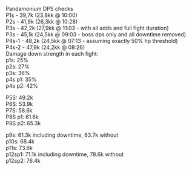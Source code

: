 
Pandamonium DPS checks  
P1s   - 39,7k (23,8kk @ 10:00)  
P2s   - 41,9k (26,3kk @ 10:28)  
P3s   - 42,2k (27,9kk @ 11:03 - with all adds and full fight duration)  
P3s   - 45,1k (24,5kk @ 09:03 - boss dps only and all downtime removed)  
P4s-1 - 48,2k (24,5kk @ 07:13 - assuming exactly 50% hp threshold)  
P4s-2 - 47,9k (24,2kk @ 08:26)  
Damage down strength in each fight:  
p1s: 25%  
p2s: 27%  
p3s: 36%  
p4s p1: 35%  
p4s p2: 42%  


P5S: 49.2k  
P6S: 53.9k  
P7S: 58.6k  
P8S p1: 61.6k  
P8S p2: 65.3k  

p9s: 61.3k including downtime, 63.7k without  
p10s: 68.4k  
p11s: 73.6k  
p12sp1: 71.1k including downtime, 78.6k without  
p12sp2: 76.4k  

